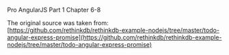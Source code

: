 Pro AngularJS Part 1 Chapter 6-8

The original source was taken from:
[https://github.com/rethinkdb/rethinkdb-example-nodejs/tree/master/todo-angular-express-promise](https://github.com/rethinkdb/rethinkdb-example-nodejs/tree/master/todo-angular-express-promise)
